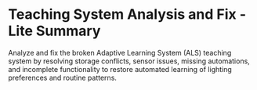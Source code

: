 # Teaching System Analysis and Fix - Lite Summary

Analyze and fix the broken Adaptive Learning System (ALS) teaching system by resolving storage conflicts, sensor issues, missing automations, and incomplete functionality to restore automated learning of lighting preferences and routine patterns.